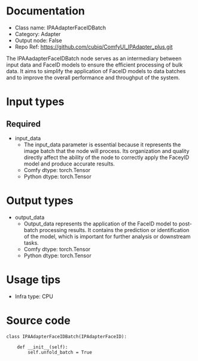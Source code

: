 # Documentation
- Class name: IPAAdapterFaceIDBatch
- Category: Adapter
- Output node: False
- Repo Ref: https://github.com/cubiq/ComfyUI_IPAdapter_plus.git

The IPAAadapterFaceIDBatch node serves as an intermediary between input data and FaceID models to ensure the efficient processing of bulk data. It aims to simplify the application of FaceID models to data batches and to improve the overall performance and throughput of the system.

# Input types
## Required
- input_data
    - The input_data parameter is essential because it represents the image batch that the node will process. Its organization and quality directly affect the ability of the node to correctly apply the FaceyID model and produce accurate results.
    - Comfy dtype: torch.Tensor
    - Python dtype: torch.Tensor

# Output types
- output_data
    - Output_data represents the application of the FaceID model to post-batch processing results. It contains the prediction or identification of the model, which is important for further analysis or downstream tasks.
    - Comfy dtype: torch.Tensor
    - Python dtype: torch.Tensor

# Usage tips
- Infra type: CPU

# Source code
```
class IPAAdapterFaceIDBatch(IPAdapterFaceID):

    def __init__(self):
        self.unfold_batch = True
```